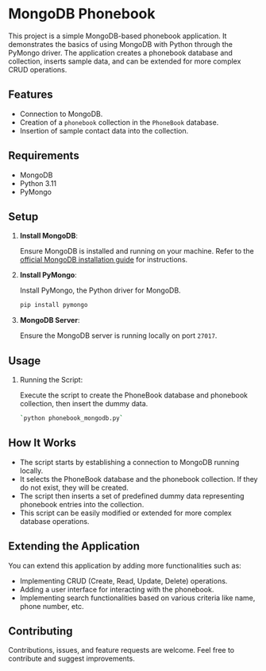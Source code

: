 # MongoDB Phonebook

This project is a simple MongoDB-based phonebook application. It demonstrates the basics of using MongoDB with Python through the PyMongo driver. The application creates a phonebook database and collection, inserts sample data, and can be extended for more complex CRUD operations.

## Features

- Connection to MongoDB.
- Creation of a `phonebook` collection in the `PhoneBook` database.
- Insertion of sample contact data into the collection.

## Requirements

- MongoDB
- Python 3.11
- PyMongo

## Setup

1. **Install MongoDB**:

   Ensure MongoDB is installed and running on your machine. Refer to the [official MongoDB installation guide](https://docs.mongodb.com/manual/installation/) for instructions.

2. **Install PyMongo**:

   Install PyMongo, the Python driver for MongoDB.

   ```bash
   pip install pymongo

3. **MongoDB Server**:

    Ensure the MongoDB server is running locally on port `27017`.

## Usage

1. Running the Script:

    Execute the script to create the PhoneBook database and phonebook collection, then insert the dummy data.

    ```bash
    `python phonebook_mongodb.py`

## How It Works
* The script starts by establishing a connection to MongoDB running locally.
* It selects the PhoneBook database and the phonebook collection. If they do not exist, they will be created.
* The script then inserts a set of predefined dummy data representing phonebook entries into the collection.
* This script can be easily modified or extended for more complex database operations.

## Extending the Application
You can extend this application by adding more functionalities such as:

* Implementing CRUD (Create, Read, Update, Delete) operations.
* Adding a user interface for interacting with the phonebook.
* Implementing search functionalities based on various criteria like name, phone number, etc.

## Contributing
Contributions, issues, and feature requests are welcome. Feel free to contribute and suggest improvements.